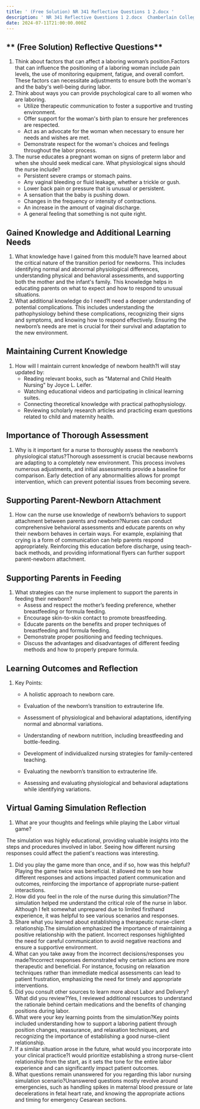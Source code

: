 ```yaml
---
title: ' (Free Solution) NR 341 Reflective Questions 1 2.docx '
description: ' NR 341 Reflective Questions 1 2.docx  Chamberlain College of Nursing '
date: 2024-07-11T21:00:00.000Z
---
```


## ** (Free Solution) Reflective Questions**

1. Think about factors that can affect a laboring woman’s position.Factors that can influence the positioning of a laboring woman include pain levels, the use of monitoring equipment, fatigue, and overall comfort. These factors can necessitate adjustments to ensure both the woman's and the baby's well-being during labor.
2. Think about ways you can provide psychological care to all women who are laboring.
   * Utilize therapeutic communication to foster a supportive and trusting environment.
   * Offer support for the woman's birth plan to ensure her preferences are respected.
   * Act as an advocate for the woman when necessary to ensure her needs and wishes are met.
   * Demonstrate respect for the woman's choices and feelings throughout the labor process.
3. The nurse educates a pregnant woman on signs of preterm labor and when she should seek medical care. What physiological signs should the nurse include?
   * Persistent severe cramps or stomach pains.
   * Any vaginal bleeding or fluid leakage, whether a trickle or gush.
   * Lower back pain or pressure that is unusual or persistent.
   * A sensation that the baby is pushing down.
   * Changes in the frequency or intensity of contractions.
   * An increase in the amount of vaginal discharge.
   * A general feeling that something is not quite right.

## **Gained Knowledge and Additional Learning Needs**

1. What knowledge have I gained from this module?I have learned about the critical nature of the transition period for newborns. This includes identifying normal and abnormal physiological differences, understanding physical and behavioral assessments, and supporting both the mother and the infant's family. This knowledge helps in educating parents on what to expect and how to respond to unusual situations.
2. What additional knowledge do I need?I need a deeper understanding of potential complications. This includes understanding the pathophysiology behind these complications, recognizing their signs and symptoms, and knowing how to respond effectively. Ensuring the newborn’s needs are met is crucial for their survival and adaptation to the new environment.

## **Maintaining Current Knowledge**

1. How will I maintain current knowledge of newborn health?I will stay updated by:
   * Reading relevant books, such as "Maternal and Child Health Nursing" by Joyce L. Leifer.
   * Watching educational videos and participating in clinical learning suites.
   * Connecting theoretical knowledge with practical pathophysiology.
   * Reviewing scholarly research articles and practicing exam questions related to child and maternity health.

## **Importance of Thorough Assessment**

1. Why is it important for a nurse to thoroughly assess the newborn’s physiological status?Thorough assessment is crucial because newborns are adapting to a completely new environment. This process involves numerous adjustments, and initial assessments provide a baseline for comparison. Early detection of any abnormalities allows for prompt intervention, which can prevent potential issues from becoming severe.

## Supporting Parent-Newborn Attachment

1. How can the nurse use knowledge of newborn’s behaviors to support attachment between parents and newborn?Nurses can conduct comprehensive behavioral assessments and educate parents on why their newborn behaves in certain ways. For example, explaining that crying is a form of communication can help parents respond appropriately. Reinforcing this education before discharge, using teach-back methods, and providing informational flyers can further support parent-newborn attachment.

## **Supporting Parents in Feeding**

1. What strategies can the nurse implement to support the parents in feeding their newborn?
   * Assess and respect the mother’s feeding preference, whether breastfeeding or formula feeding.
   * Encourage skin-to-skin contact to promote breastfeeding.
   * Educate parents on the benefits and proper techniques of breastfeeding and formula feeding.
   * Demonstrate proper positioning and feeding techniques.
   * Discuss the advantages and disadvantages of different feeding methods and how to properly prepare formula.

## **Learning Outcomes and Reflection**

1. Key Points:
   * A holistic approach to newborn care.
   * Evaluation of the newborn’s transition to extrauterine life.
   * Assessment of physiological and behavioral adaptations, identifying normal and abnormal variations.
   * Understanding of newborn nutrition, including breastfeeding and bottle-feeding.
   * Development of individualized nursing strategies for family-centered teaching.

   * Evaluating the newborn’s transition to extrauterine life.
   * Assessing and evaluating physiological and behavioral adaptations while identifying variations.

## **Virtual Gaming Simulation Reflection**

1. What are your thoughts and feelings while playing the Labor virtual game? 

The simulation was highly educational, providing valuable insights into the steps and procedures involved in labor. Seeing how different nursing responses could affect the patient's reactions was interesting.

1. Did you play the game more than once, and if so, how was this helpful?Playing the game twice was beneficial. It allowed me to see how different responses and actions impacted patient communication and outcomes, reinforcing the importance of appropriate nurse-patient interactions.
2. How did you feel in the role of the nurse during this simulation?The simulation helped me understand the critical role of the nurse in labor. Although I felt somewhat unprepared due to limited firsthand experience, it was helpful to see various scenarios and responses.
3. Share what you learned about establishing a therapeutic nurse-client relationship.The simulation emphasized the importance of maintaining a positive relationship with the patient. Incorrect responses highlighted the need for careful communication to avoid negative reactions and ensure a supportive environment.
4. What can you take away from the incorrect decisions/responses you made?Incorrect responses demonstrated why certain actions are more therapeutic and beneficial. For instance, focusing on relaxation techniques rather than immediate medical assessments can lead to patient frustration, emphasizing the need for timely and appropriate interventions.
5. Did you consult other sources to learn more about Labor and Delivery? What did you review?Yes, I reviewed additional resources to understand the rationale behind certain medications and the benefits of changing positions during labor.
6. What were your key learning points from the simulation?Key points included understanding how to support a laboring patient through position changes, reassurance, and relaxation techniques, and recognizing the importance of establishing a good nurse-client relationship.
7. If a similar situation arose in the future, what would you incorporate into your clinical practice?I would prioritize establishing a strong nurse-client relationship from the start, as it sets the tone for the entire labor experience and can significantly impact patient outcomes.
8. What questions remain unanswered for you regarding this labor nursing simulation scenario?Unanswered questions mostly revolve around emergencies, such as handling spikes in maternal blood pressure or late decelerations in fetal heart rate, and knowing the appropriate actions and timing for emergency Cesarean sections.
